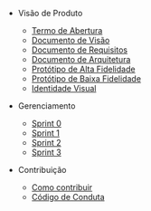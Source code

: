 - Visão de Produto
  - [Termo de Abertura](Docs/Termo_de_abertura.md)
  - [Documento de Visão](Docs/Documento_de_visao.md)
  - [Documento de Requisitos](Docs/Documento_de_requisitos.md)
  - [Documento de Arquitetura](Docs/Documento_de_arquitetura.md)
  - [Protótipo de Alta Fidelidade](Docs/Prototipo_de_alta_fidelidade.md)
  - [Protótipo de Baixa Fidelidade](Docs/Prototipo_de_baixa_fidelidade.md)
  - [Identidade Visual](Docs/Guia_de_estilo.md)

- Gerenciamento
  - [Sprint 0](#)
  - [Sprint 1](Sprints/Sprint%201/Sprint1.md)
  - [Sprint 2](Sprints/Sprint%202/Sprint2.md)
  - [Sprint 3](Sprints/Sprint%203/Sprint3.md)

- Contribuição
  - [Como contribuir](Docs/Como_Contribuir.md)
  - [Código de Conduta](Docs/Codigo_de_conduta.md)

